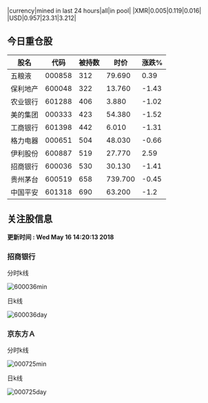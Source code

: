 |currency|mined in last 24 hours|all|in pool|
|XMR|0.005|0.119|0.016|
|USD|0.957|23.31|3.212|

## 今日重仓股 

|股名|代码|被持数|时价|涨跌%|
|---|---|---|---|---|
|五粮液|000858|312|79.690|0.39|
|保利地产|600048|322|13.760|-1.43|
|农业银行|601288|406|3.880|-1.02|
|美的集团|000333|423|54.380|-1.52|
|工商银行|601398|442|6.010|-1.31|
|格力电器|000651|504|48.030|-0.66|
|伊利股份|600887|519|27.770|2.59|
|招商银行|600036|530|30.130|-1.41|
|贵州茅台|600519|658|739.700|-0.45|
|中国平安|601318|690|63.200|-1.2|

## 关注股信息
**更新时间 : Wed May 16 14:20:13 2018**
### 招商银行 
分时k线

![600036min](http://image.sinajs.cn/newchart/min/n/sh600036.gif)

日k线

![600036day](http://image.sinajs.cn/newchart/daily/n/sh600036.gif)

### 京东方Ａ 
分时k线

![000725min](http://image.sinajs.cn/newchart/min/n/sz000725.gif)

日k线

![000725day](http://image.sinajs.cn/newchart/daily/n/sz000725.gif)
